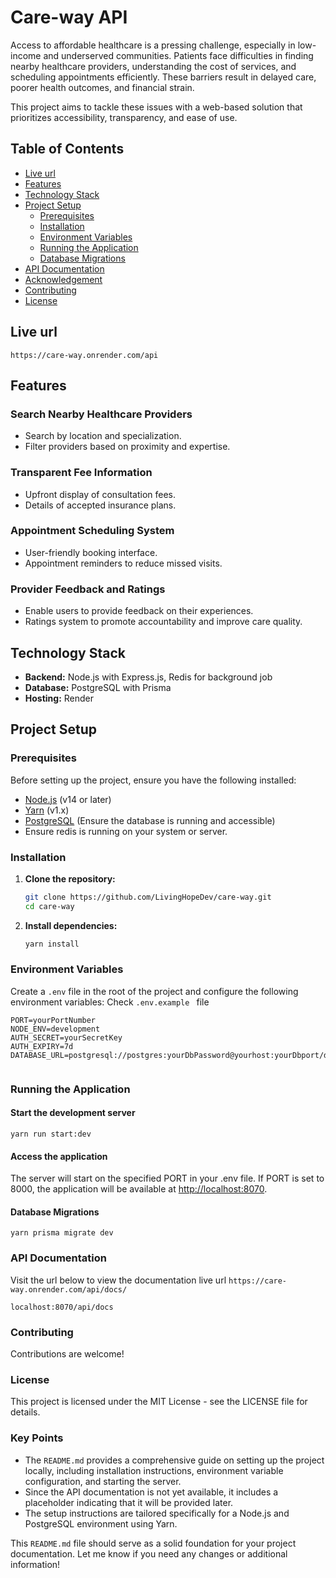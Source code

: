 # Care-way API

Access to affordable healthcare is a pressing challenge, especially in low-income and underserved communities. Patients face difficulties in finding nearby healthcare providers, understanding the cost of services, and scheduling appointments efficiently. These barriers result in delayed care, poorer health outcomes, and financial strain.

This project aims to tackle these issues with a web-based solution that prioritizes accessibility, transparency, and ease of use.

## Table of Contents

- [Live url](#url)
- [Features](#features)
- [Technology Stack](#technology-stack)
- [Project Setup](#project-setup)
  - [Prerequisites](#prerequisites)
  - [Installation](#installation)
  - [Environment Variables](#environment-variables)
  - [Running the Application](#running-the-application)
  - [Database Migrations](#database-migrations)
- [API Documentation](#api-documentation)
- [Acknowledgement](#Acknowledgement)
- [Contributing](#contributing)
- [License](#license)

## Live url

`https://care-way.onrender.com/api`

## Features

### Search Nearby Healthcare Providers

- Search by location and specialization.
- Filter providers based on proximity and expertise.

### Transparent Fee Information

- Upfront display of consultation fees.
- Details of accepted insurance plans.

### Appointment Scheduling System

- User-friendly booking interface.
- Appointment reminders to reduce missed visits.

### Provider Feedback and Ratings

- Enable users to provide feedback on their experiences.
- Ratings system to promote accountability and improve care quality.

## Technology Stack

- **Backend:** Node.js with Express.js, Redis for background job
- **Database:** PostgreSQL with Prisma
- **Hosting:** Render

## Project Setup

### Prerequisites

Before setting up the project, ensure you have the following installed:

- [Node.js](https://nodejs.org/) (v14 or later)
- [Yarn](https://yarnpkg.com/) (v1.x)
- [PostgreSQL](https://www.postgresql.org/) (Ensure the database is running and accessible)
- Ensure redis is running on your system or server.

### Installation

1. **Clone the repository:**

   ```bash
   git clone https://github.com/LivingHopeDev/care-way.git
   cd care-way
   ```

2. **Install dependencies:**

   ```bash
   yarn install
   ```

### Environment Variables

Create a `.env` file in the root of the project and configure the following environment variables:
Check `.env.example ` file

```env
PORT=yourPortNumber
NODE_ENV=development
AUTH_SECRET=yourSecretKey
AUTH_EXPIRY=7d
DATABASE_URL=postgresql://postgres:yourDbPassword@yourhost:yourDbport/dbName


```

### Running the Application

#### Start the development server

```
yarn run start:dev

```

#### Access the application

The server will start on the specified PORT in your .env file. If PORT is set to 8000, the application will be available at <http://localhost:8070>.

#### Database Migrations

```
yarn prisma migrate dev
```

### API Documentation

Visit the url below to view the documentation
live url
`https://care-way.onrender.com/api/docs/`

`localhost:8070/api/docs`

### Contributing

Contributions are welcome!

### License

This project is licensed under the MIT License - see the LICENSE file for details.

### Key Points

- The `README.md` provides a comprehensive guide on setting up the project locally, including installation instructions, environment variable configuration, and starting the server.
- Since the API documentation is not yet available, it includes a placeholder indicating that it will be provided later.
- The setup instructions are tailored specifically for a Node.js and PostgreSQL environment using Yarn.

This `README.md` file should serve as a solid foundation for your project documentation. Let me know if you need any changes or additional information!
